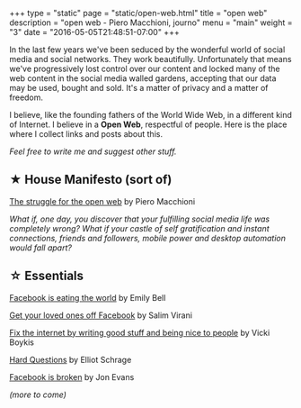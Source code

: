 +++
type = "static"
page = "static/open-web.html"
title = "open web"
description = "open web - Piero Macchioni, journo"
menu = "main"
weight = "3"
date = "2016-05-05T21:48:51-07:00"
+++


In the last few years we've been seduced by the wonderful world of social media and social networks. They work beautifully. Unfortunately that means we've progressively lost control over our content and locked many of the web content in the social media walled gardens, accepting that our data may be used, bought and sold. It's a matter of privacy and a matter of freedom.

I believe, like the founding fathers of the World Wide Web, in a different kind of Internet. I believe in a **Open Web**, respectful of people. Here is the place where I collect links and posts about this.

_Feel free to write me and suggest other stuff._

## ★ House Manifesto (sort of)

[The struggle for the open web](https://leibniz.gitlab.io/2016/04/14/the-struggle-for-the-open-web/) by Piero Macchioni

*What if, one day, you discover that your fulfilling social media life was completely wrong? What if your castle of self gratification and instant connections, friends and followers, mobile power and desktop automation would fall apart?*

## ☆ Essentials

[Facebook is eating the world](https://www.cjr.org/analysis/facebook_and_media.php) by Emily Bell

[Get your loved ones off Facebook](http://www.salimvirani.com/facebook/) by Salim Virani

[Fix the internet by writing good stuff and being nice to people](http://blog.vickiboykis.com/2016/11/20/fix-the-internet/) by Vicki Boykis

[Hard Questions](https://newsroom.fb.com/news/2017/06/hard-questions/) by Elliot Schrage

[Facebook is broken](https://techcrunch.com/2017/06/04/when-you-look-into-the-news-feed-the-news-feed-looks-into-you/) by Jon Evans

_(more to come)_

